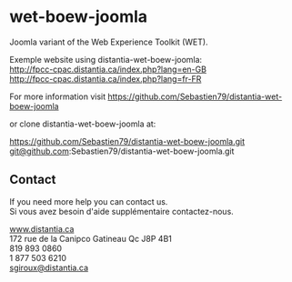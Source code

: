 wet-boew-joomla
===============

Joomla variant of the Web Experience Toolkit (WET).


Exemple website using distantia-wet-boew-joomla:<br>
http://fpcc-cpac.distantia.ca/index.php?lang=en-GB<br>
http://fpcc-cpac.distantia.ca/index.php?lang=fr-FR

For more information visit https://github.com/Sebastien79/distantia-wet-boew-joomla

or clone distantia-wet-boew-joomla at:

https://github.com/Sebastien79/distantia-wet-boew-joomla.git<br>
git@github.com:Sebastien79/distantia-wet-boew-joomla.git



Contact
----------------------------------------------

If you need more help you can contact us.<br>
Si vous avez besoin d'aide supplémentaire contactez-nous.

www.distantia.ca<br>
172 rue de la Canipco Gatineau Qc J8P 4B1<br>
819 893 0860<br>
1 877 503 6210<br>
sgiroux@distantia.ca
